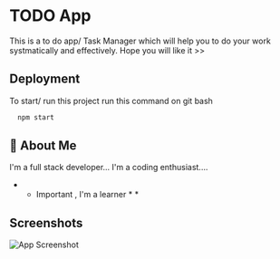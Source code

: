 
# TODO App 

This is a to do app/ Task Manager which will help you to 
do your work systmatically and effectively.
Hope you will like it >>


## Deployment

To start/ run this project run this command on git bash 

```bash
  npm start
```


## 🚀 About Me
I'm a full stack developer...
I'm a coding enthusiast....
* * Important , I'm a learner * *


## Screenshots

![App Screenshot](https://via.placeholder.com/468x300?text=App+Screenshot+Here)

